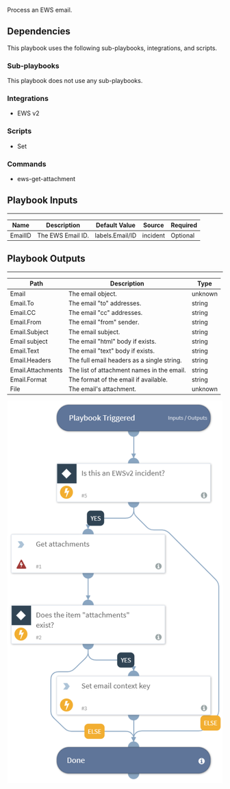 Process an EWS email.

## Dependencies
This playbook uses the following sub-playbooks, integrations, and scripts.

### Sub-playbooks
This playbook does not use any sub-playbooks.

### Integrations
* EWS v2

### Scripts
* Set

### Commands
* ews-get-attachment

## Playbook Inputs
---

| **Name** | **Description** | **Default Value** | **Source** | **Required** |
| --- | --- | --- | --- | --- |
| EmailID | The EWS Email ID. | labels.Email/ID | incident | Optional |

## Playbook Outputs
---

| **Path** | **Description** | **Type** |
| --- | --- | --- |
| Email | The email object. | unknown |
| Email.To | The email "to" addresses.  | string |
| Email.CC | The email "cc" addresses. | string |
| Email.From | The email "from" sender. | string |
| Email.Subject | The email subject. | string |
| Email subject | The email "html" body if exists. | string |
| Email.Text | The email "text" body if exists. | string |
| Email.Headers | The full email headers as a single string. | string |
| Email.Attachments | The list of attachment names in the email. | string |
| Email.Format | The format of the email if available. | string |
| File | The email's attachment. | unknown |

![Process_Email_EWS](https://github.com/ElazarK/content-docs/blob/master/images/playbooks/Process_Email_EWS.png)
